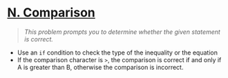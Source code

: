 # [N. Comparison](https://codeforces.com/group/6uhngucRCe/contest/429334/problem/N)
> *This problem prompts you to determine whether the given statement is correct.*

+ Use an ```if``` condition to check the type of the inequality or the equation
+ If the comparison character is ```>```, the comparison is correct if and only if A is greater than B, otherwise the comparison is incorrect.